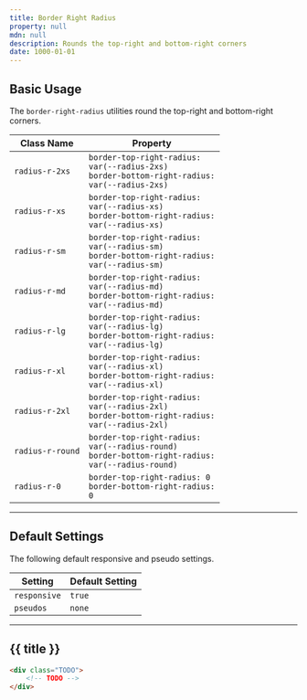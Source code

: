 ```yaml
---
title: Border Right Radius
property: null
mdn: null
description: Rounds the top-right and bottom-right corners
date: 1000-01-01
---
```


## Basic Usage

The `border-right-radius` utilities round the top-right and bottom-right corners.

| Class Name       | Property                                                                                                     |
| ---------------- | ------------------------------------------------------------------------------------------------------------ |
| `radius-r-2xs`   | <code>border-top-right-radius: var(--radius-2xs)<br>border-bottom-right-radius: var(--radius-2xs)</code>     |
| `radius-r-xs`    | <code>border-top-right-radius: var(--radius-xs)<br>border-bottom-right-radius: var(--radius-xs)</code>       |
| `radius-r-sm`    | <code>border-top-right-radius: var(--radius-sm)<br>border-bottom-right-radius: var(--radius-sm)</code>       |
| `radius-r-md`    | <code>border-top-right-radius: var(--radius-md)<br>border-bottom-right-radius: var(--radius-md)</code>       |
| `radius-r-lg`    | <code>border-top-right-radius: var(--radius-lg)<br>border-bottom-right-radius: var(--radius-lg)</code>       |
| `radius-r-xl`    | <code>border-top-right-radius: var(--radius-xl)<br>border-bottom-right-radius: var(--radius-xl)</code>       |
| `radius-r-2xl`   | <code>border-top-right-radius: var(--radius-2xl)<br>border-bottom-right-radius: var(--radius-2xl)</code>     |
| `radius-r-round` | <code>border-top-right-radius: var(--radius-round)<br>border-bottom-right-radius: var(--radius-round)</code> |
| `radius-r-0`     | <code>border-top-right-radius: 0<br>border-bottom-right-radius: 0</code>                                     |

---

## Default Settings

The following default responsive and pseudo settings.

| Setting      | Default Setting |
| ------------ | --------------- |
| `responsive` | `true`          |
| `pseudos`    | `none`          |

---

## {{ title }}

<div class="bg-silver-200 p-20 h-256 radius-md flex flex-wrap align-content-center">
  <!-- ... -->
</div>

```html
<div class="TODO">
	<!-- TODO -->
</div>
```

<!-- No MDN docs -->
